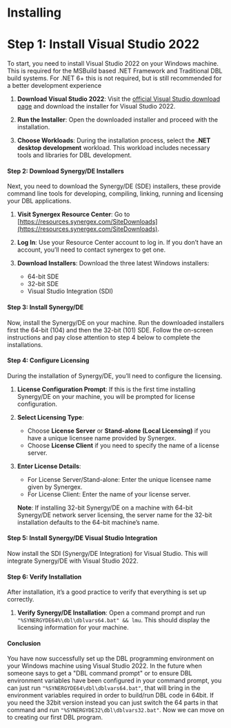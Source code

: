 # Installing

# Step 1: Install Visual Studio 2022

To start, you need to install Visual Studio 2022 on your Windows machine. This is required for the MSBuild based .NET Framework and Traditional DBL build systems. For .NET 6+ this is not required, but is still recommended for a better development experience

1. **Download Visual Studio 2022**: Visit the [official Visual Studio download page](https://visualstudio.microsoft.com/downloads/) and download the installer for Visual Studio 2022.

2. **Run the Installer**: Open the downloaded installer and proceed with the installation.

3. **Choose Workloads**: During the installation process, select the **.NET desktop development** workload. This workload includes necessary tools and libraries for DBL development.

#### Step 2: Download Synergy/DE Installers

Next, you need to download the Synergy/DE (SDE) installers, these provide command line tools for developing, compiling, linking, running and licensing your DBL applications.

1. **Visit Synergex Resource Center**: Go to [https://resources.synergex.com/SiteDownloads](https://resources.synergex.com/SiteDownloads).

2. **Log In**: Use your Resource Center account to log in. If you don’t have an account, you’ll need to contact synergex to get one.

3. **Download Installers**: Download the three latest Windows installers:
   - 64-bit SDE
   - 32-bit SDE
   - Visual Studio Integration (SDI)

#### Step 3: Install Synergy/DE

Now, install the Synergy/DE on your machine. Run the downloaded installers first the 64-bit (104) and then the 32-bit (101) SDE. Follow the on-screen instructions and pay close attention to step 4 below to complete the installations.

#### Step 4: Configure Licensing

During the installation of Synergy/DE, you’ll need to configure the licensing.

1. **License Configuration Prompt**: If this is the first time installing Synergy/DE on your machine, you will be prompted for license configuration.

2. **Select Licensing Type**:
   - Choose **License Server** or **Stand-alone (Local Licensing)** if you have a unique licensee name provided by Synergex.
   - Choose **License Client** if you need to specify the name of a license server.

3. **Enter License Details**:
   - For License Server/Stand-alone: Enter the unique licensee name given by Synergex.
   - For License Client: Enter the name of your license server.

   **Note**: If installing 32-bit Synergy/DE on a machine with 64-bit Synergy/DE network server licensing, the server name for the 32-bit installation defaults to the 64-bit machine’s name.

#### Step 5: Install Synergy/DE Visual Studio Integration

Now install the SDI (Synergy/DE Integration) for Visual Studio. This will integrate Synergy/DE with Visual Studio 2022.

#### Step 6: Verify Installation

After installation, it’s a good practice to verify that everything is set up correctly.

1. **Verify Synergy/DE Installation**: Open a command prompt and run `"%SYNERGYDE64%\dbl\dblvars64.bat" && lmu`. This should display the licensing information for your machine.
   
#### Conclusion

You have now successfully set up the DBL programming environment on your Windows machine using Visual Studio 2022. In the future when someone says to get a "DBL command prompt" or to ensure DBL environment variables have been configured in your command prompt, you can just run `"%SYNERGYDE64\dbl\dblvars64.bat"`, that will bring in the environment variables required in order to build/run DBL code in 64bit. If you need the 32bit version instead you can just switch the 64 parts in that command and run `"%SYNERGYDE32\dbl\dblvars32.bat"`. Now we can move on to creating our first DBL program.

